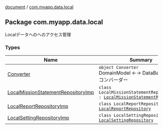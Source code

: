 [document](../index.md) / [com.myapp.data.local](./index.md)

## Package com.myapp.data.local

Localデータへのへのアクセス管理

### Types

| Name | Summary |
|---|---|
| [Converter](-converter/index.md) | `object Converter`<br>DomainModel ←→ DataBase Entity　コンバーダー |
| [LocalMissionStatementRepositoryImp](-local-mission-statement-repository-imp/index.md) | `class LocalMissionStatementRepositoryImp : `[`LocalMissionStatementRepository`](../com.myapp.domain.repository/-local-mission-statement-repository/index.md) |
| [LocalReportRepositoryImp](-local-report-repository-imp/index.md) | `class LocalReportRepositoryImp : `[`LocalReportRepository`](../com.myapp.domain.repository/-local-report-repository/index.md) |
| [LocalSettingRepositoryImp](-local-setting-repository-imp/index.md) | `class LocalSettingRepositoryImp : `[`LocalSettingRepository`](../com.myapp.domain.repository/-local-setting-repository/index.md) |
